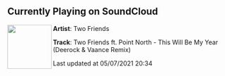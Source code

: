 ## Currently Playing on SoundCloud

[<img align="left" width="100" src="https://i1.sndcdn.com/artworks-PdLa4tfDqju3djx2-9cioiw-t500x500.jpg">](https://soundcloud.com/two-friends/twbmydeerockvaance?in=vaance/sets/two-friends-ft-point-north)

**Artist**: Two Friends 

**Track**: Two Friends ft. Point North - This Will Be My Year (Deerock & Vaance Remix)

Last updated at 05/07/2021 20:34
